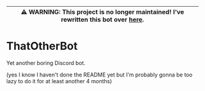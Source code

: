 | ⚠️ **WARNING: This project is no longer maintained! I've rewritten this bot over [here](https://github.com/ThatOtherAndrew/ThatOtherBot).** |
| --- |

# ThatOtherBot
Yet another boring Discord bot.

(yes I know I haven't done the README yet but I'm probably gonna be too lazy to do it for at least another 4 months)
